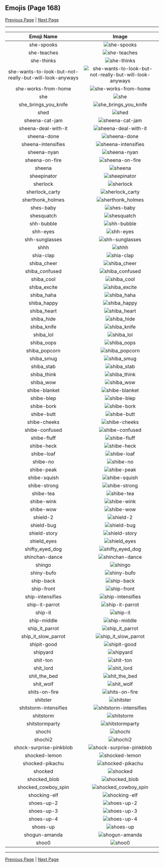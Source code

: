 
## Emojis (Page 168)

[Previous Page](/docs/hc/page-s-0167.md)
  | [Next Page](/docs/hc/page-s-0169.md)

<hr />

|Emoji Name|Image|
| :-: | :-: |
|she-spooks| ![she-spooks](/emojis/hc/she-spooks.png)|
|she-teaches| ![she-teaches](/emojis/hc/she-teaches.png)|
|she-thinks| ![she-thinks](/emojis/hc/she-thinks.png)|
|she-wants-to-look-but-not-really-but-will-look-anyways| ![she-wants-to-look-but-not-really-but-will-look-anyways](/emojis/hc/she-wants-to-look-but-not-really-but-will-look-anyways.png)|
|she-works-from-home| ![she-works-from-home](/emojis/hc/she-works-from-home.png)|
|she| ![she](/emojis/hc/she.png)|
|she_brings_you_knife| ![she_brings_you_knife](/emojis/hc/she_brings_you_knife.png)|
|shed| ![shed](/emojis/hc/shed.png)|
|sheena-cat-jam| ![sheena-cat-jam](/emojis/hc/sheena-cat-jam.gif)|
|sheena-deal-with-it| ![sheena-deal-with-it](/emojis/hc/sheena-deal-with-it.gif)|
|sheena-done| ![sheena-done](/emojis/hc/sheena-done.jpg)|
|sheena-intensifies| ![sheena-intensifies](/emojis/hc/sheena-intensifies.gif)|
|sheena-nyan| ![sheena-nyan](/emojis/hc/sheena-nyan.gif)|
|sheena-on-fire| ![sheena-on-fire](/emojis/hc/sheena-on-fire.gif)|
|sheena| ![sheena](/emojis/hc/sheena.png)|
|sheepinator| ![sheepinator](/emojis/hc/sheepinator.png)|
|sherlock| ![sherlock](/emojis/hc/sherlock.png)|
|sherlock_carty| ![sherlock_carty](/emojis/hc/sherlock_carty.png)|
|sherthonk_holmes| ![sherthonk_holmes](/emojis/hc/sherthonk_holmes.png)|
|shes-baby| ![shes-baby](/emojis/hc/shes-baby.png)|
|shesquatch| ![shesquatch](/emojis/hc/shesquatch.gif)|
|shh-bubble| ![shh-bubble](/emojis/hc/shh-bubble.gif)|
|shh-eyes| ![shh-eyes](/emojis/hc/shh-eyes.png)|
|shh-sunglasses| ![shh-sunglasses](/emojis/hc/shh-sunglasses.png)|
|shhh| ![shhh](/emojis/hc/shhh.gif)|
|shia-clap| ![shia-clap](/emojis/hc/shia-clap.gif)|
|shiba_cheer| ![shiba_cheer](/emojis/hc/shiba_cheer.png)|
|shiba_confused| ![shiba_confused](/emojis/hc/shiba_confused.png)|
|shiba_cool| ![shiba_cool](/emojis/hc/shiba_cool.png)|
|shiba_excite| ![shiba_excite](/emojis/hc/shiba_excite.png)|
|shiba_haha| ![shiba_haha](/emojis/hc/shiba_haha.png)|
|shiba_happy| ![shiba_happy](/emojis/hc/shiba_happy.png)|
|shiba_heart| ![shiba_heart](/emojis/hc/shiba_heart.png)|
|shiba_hide| ![shiba_hide](/emojis/hc/shiba_hide.png)|
|shiba_knife| ![shiba_knife](/emojis/hc/shiba_knife.png)|
|shiba_lol| ![shiba_lol](/emojis/hc/shiba_lol.png)|
|shiba_oops| ![shiba_oops](/emojis/hc/shiba_oops.png)|
|shiba_popcorn| ![shiba_popcorn](/emojis/hc/shiba_popcorn.png)|
|shiba_smug| ![shiba_smug](/emojis/hc/shiba_smug.png)|
|shiba_stab| ![shiba_stab](/emojis/hc/shiba_stab.png)|
|shiba_think| ![shiba_think](/emojis/hc/shiba_think.png)|
|shiba_wow| ![shiba_wow](/emojis/hc/shiba_wow.png)|
|shibe-blanket| ![shibe-blanket](/emojis/hc/shibe-blanket.png)|
|shibe-blep| ![shibe-blep](/emojis/hc/shibe-blep.png)|
|shibe-bork| ![shibe-bork](/emojis/hc/shibe-bork.png)|
|shibe-butt| ![shibe-butt](/emojis/hc/shibe-butt.png)|
|shibe-cheeks| ![shibe-cheeks](/emojis/hc/shibe-cheeks.png)|
|shibe-confused| ![shibe-confused](/emojis/hc/shibe-confused.png)|
|shibe-fluff| ![shibe-fluff](/emojis/hc/shibe-fluff.png)|
|shibe-heck| ![shibe-heck](/emojis/hc/shibe-heck.png)|
|shibe-loaf| ![shibe-loaf](/emojis/hc/shibe-loaf.png)|
|shibe-no| ![shibe-no](/emojis/hc/shibe-no.png)|
|shibe-peak| ![shibe-peak](/emojis/hc/shibe-peak.png)|
|shibe-squish| ![shibe-squish](/emojis/hc/shibe-squish.png)|
|shibe-strong| ![shibe-strong](/emojis/hc/shibe-strong.png)|
|shibe-tea| ![shibe-tea](/emojis/hc/shibe-tea.png)|
|shibe-wink| ![shibe-wink](/emojis/hc/shibe-wink.png)|
|shibe-wow| ![shibe-wow](/emojis/hc/shibe-wow.png)|
|shield-2| ![shield-2](/emojis/hc/shield-2.png)|
|shield-bug| ![shield-bug](/emojis/hc/shield-bug.png)|
|shield-story| ![shield-story](/emojis/hc/shield-story.png)|
|shield_eyes| ![shield_eyes](/emojis/hc/shield_eyes.png)|
|shifty_eyed_dog| ![shifty_eyed_dog](/emojis/hc/shifty_eyed_dog.gif)|
|shinchan-dance| ![shinchan-dance](/emojis/hc/shinchan-dance.gif)|
|shingo| ![shingo](/emojis/hc/shingo.png)|
|shiny-bufo| ![shiny-bufo](/emojis/hc/shiny-bufo.gif)|
|ship-back| ![ship-back](/emojis/hc/ship-back.png)|
|ship-front| ![ship-front](/emojis/hc/ship-front.png)|
|ship-intensifies| ![ship-intensifies](/emojis/hc/ship-intensifies.gif)|
|ship-it-parrot| ![ship-it-parrot](/emojis/hc/ship-it-parrot.gif)|
|ship-it| ![ship-it](/emojis/hc/ship-it.png)|
|ship-middle| ![ship-middle](/emojis/hc/ship-middle.png)|
|ship_it_parrot| ![ship_it_parrot](/emojis/hc/ship_it_parrot.gif)|
|ship_it_slow_parrot| ![ship_it_slow_parrot](/emojis/hc/ship_it_slow_parrot.gif)|
|shipit-good| ![shipit-good](/emojis/hc/shipit-good.png)|
|shipyard| ![shipyard](/emojis/hc/shipyard.png)|
|shit-ton| ![shit-ton](/emojis/hc/shit-ton.png)|
|shit_lord| ![shit_lord](/emojis/hc/shit_lord.png)|
|shit_the_bed| ![shit_the_bed](/emojis/hc/shit_the_bed.png)|
|shit_wolf| ![shit_wolf](/emojis/hc/shit_wolf.png)|
|shits-on-fire| ![shits-on-fire](/emojis/hc/shits-on-fire.png)|
|shitster| ![shitster](/emojis/hc/shitster.png)|
|shitstorm-intensifies| ![shitstorm-intensifies](/emojis/hc/shitstorm-intensifies.gif)|
|shitstorm| ![shitstorm](/emojis/hc/shitstorm.png)|
|shitstormparty| ![shitstormparty](/emojis/hc/shitstormparty.gif)|
|shochi| ![shochi](/emojis/hc/shochi.png)|
|shochi2| ![shochi2](/emojis/hc/shochi2.png)|
|shock-surprise-pinkblob| ![shock-surprise-pinkblob](/emojis/hc/shock-surprise-pinkblob.png)|
|shocked-lemon| ![shocked-lemon](/emojis/hc/shocked-lemon.png)|
|shocked-pikachu| ![shocked-pikachu](/emojis/hc/shocked-pikachu.png)|
|shocked| ![shocked](/emojis/hc/shocked.gif)|
|shocked_blob| ![shocked_blob](/emojis/hc/shocked_blob.png)|
|shocked_cowboy_spin| ![shocked_cowboy_spin](/emojis/hc/shocked_cowboy_spin.gif)|
|shocking-elf| ![shocking-elf](/emojis/hc/shocking-elf.png)|
|shoes-up-2| ![shoes-up-2](/emojis/hc/shoes-up-2.png)|
|shoes-up-3| ![shoes-up-3](/emojis/hc/shoes-up-3.png)|
|shoes-up-4| ![shoes-up-4](/emojis/hc/shoes-up-4.png)|
|shoes-up| ![shoes-up](/emojis/hc/shoes-up.jpg)|
|shogun-amanda| ![shogun-amanda](/emojis/hc/shogun-amanda.png)|
|shoo0| ![shoo0](/emojis/hc/shoo0.png)|

<hr/>

[Previous Page](/docs/hc/page-s-0167.md)
  | [Next Page](/docs/hc/page-s-0169.md)